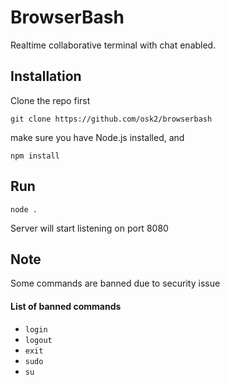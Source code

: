 # BrowserBash
Realtime collaborative terminal with chat enabled.

## Installation

Clone the repo first
```
git clone https://github.com/osk2/browserbash
```

make sure you have Node.js installed, and

```
npm install
```

## Run

```
node .
```

Server will start listening on port 8080

## Note

Some commands are banned due to security issue

#### List of banned commands

- `login`
- `logout`
- `exit`
- `sudo`
- `su`
